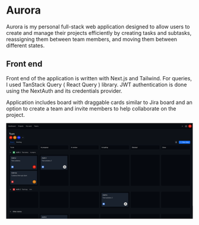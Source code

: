 # Aurora

Aurora is my personal full-stack web application designed to allow users to create and manage their projects efficiently by creating tasks and subtasks, reassigning them between team members, and moving them between different states.

## Front end

Front end of the application is written with Next.js and Tailwind. For queries, I used TanStack Query ( React Query ) library.
JWT authentication is done using the NextAuth and its credentials provider.

Application includes board with draggable cards similar to Jira board and an option to create a team and invite members to help collaborate on the project.


<img src='https://github.com/lubosgarancovsky/v2/blob/main/src/assets/images/aurora%20-%20thumbnail.png?raw=true'/>
